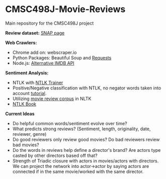 # CMSC498J-Movie-Reviews
Main repository for the CMSC498J project

<b>Review dataset:</b> <a href="http://snap.stanford.edu/data/web-Movies.html">SNAP page</a>

<b>Web Crawlers:</b>
<ul><li>Chrome add on: webscraper.io</li>
<li>Python Packages: Beautiful Soup and <a href="http://docs.python-requests.org/en/latest/index.html">Requests</a></li>
<li>Node.js: <a href="https://www.npmjs.com/package/imdb-api">Alternative IMDB API</a>
</ul>

<b>Sentiment Analysis:</b>
<ul><li>NTLK with <a href="http://nltk-trainer.readthedocs.org/en/latest/">NTLK Trainer</a></li>
<li>Positive/Negative classification with NTLK, no negator words taken into account <a href="http://andybromberg.com/sentiment-analysis-python/">tutorial</a>.</li>
<li>Utilizing <a href="http://stackoverflow.com/questions/21107075/classification-using-movie-review-corpus-in-nltk-python">movie review corpus</a> in NLTK</li>
<li><a href="http://www.nltk.org/book_1ed/">NTLK Book</a></li>
</ul>

<b>Current Ideas</b>
<ul><li>Do helpful common words/sentiment evolve over time?</li>
<li>What predicts strong reviews? (Sentiment, length, originality, date, reviewer, genre)</li>
<li>Do good reviewers only review good movies? Do bad reviewers review bad movies?</li>
<li>Do the words in reviews help define a director's brand? Are actors type casted by other directors based off that?</li>
<li>Strength of Triadic closure with actors in movies/actors with directors. We can project the network into actor->actor by saying actors are connected if in the same movie/worked with the same director.</li>
</ul>
